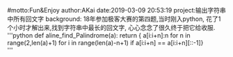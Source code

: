 #motto:Fun&Enjoy
author:AKai
date:2019-03-09 20:53:19
project:输出字符串中所有回文字
background:
 	18年参加极客大赛的第四题,当时刚入python,
	花了1个小时才解出来,找到字符串中最长的回文字,
	心心念念了很久终于把它给收服.
'''python
def aline_find_Palindrome(a):
    return { a[i:i+n]:n for n in range(2,len(a)+1) for i in range(len(a)-n+1) if a[i:i+n] == a[i:i+n][::-1]}	
'''


